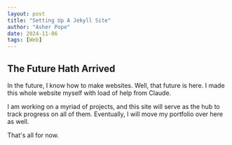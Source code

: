 ```yaml
---
layout: post
title: "Setting Up A Jekyll Site"
author: "Asher Pope"
date: 2024-11-06
tags: [Web]
---
```


## The Future Hath Arrived

In the future, I know how to make websites. Well, that future is here. I made this whole website myself with load of help from Claude.  

I am working on a myriad of projects, and this site will serve as the hub to track progress on all of them. Eventually, I will move my portfolio over here as well.  

That's all for now.